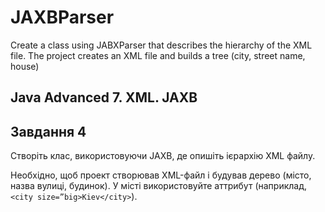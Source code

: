 # JAXBParser
Create a class using JABXParser that describes the hierarchy of the XML file. The project creates an XML file and builds a tree (city, street name, house)
## Java Advanced 7. XML. JAXB
## Завдання 4
Створіть клас, використовуючи JAXB, де опишіть ієрархію XML файлу. 

Необхідно, щоб проект створював XML-файл і будував дерево (місто, назва вулиці, будинок). 
У місті використовуйте аттрибут (наприклад, ```<city size=”big>Kiev</city>```).
